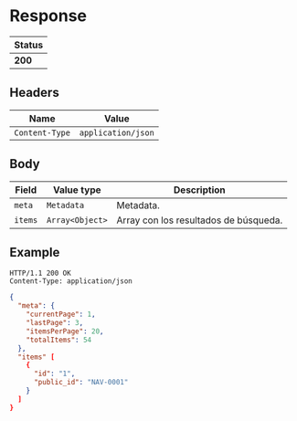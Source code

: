 # Response

| Status |
|---|
| **200** |

## Headers

| Name | Value |
|---|---|
| `Content-Type` | `application/json` |

## Body

| Field | Value type | Description |
|---|---|---|
| `meta` | `Metadata` | Metadata. |
| `items` | `Array<Object>` | Array con los resultados de búsqueda. |

## Example

```
HTTP/1.1 200 OK
Content-Type: application/json
```

```json
{
  "meta": {
    "currentPage": 1,
    "lastPage": 3,
    "itemsPerPage": 20,
    "totalItems": 54
  },
  "items" [
    {
      "id": "1",
      "public_id": "NAV-0001"
    }
  ]
}
```
